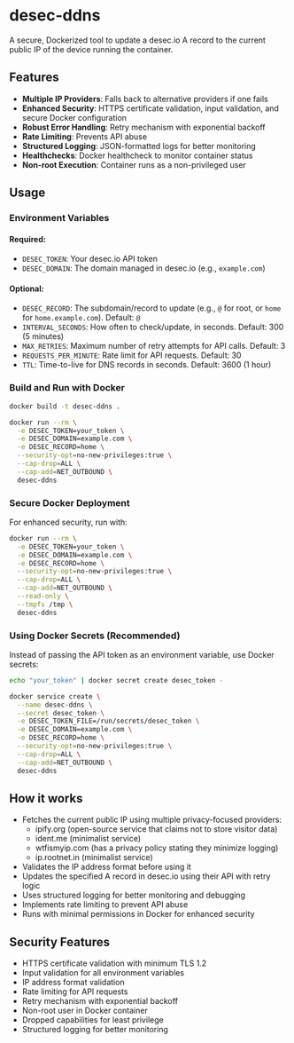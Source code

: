 # desec-ddns

A secure, Dockerized tool to update a desec.io A record to the current public IP of the device running the container.

## Features

- **Multiple IP Providers**: Falls back to alternative providers if one fails
- **Enhanced Security**: HTTPS certificate validation, input validation, and secure Docker configuration
- **Robust Error Handling**: Retry mechanism with exponential backoff
- **Rate Limiting**: Prevents API abuse
- **Structured Logging**: JSON-formatted logs for better monitoring
- **Healthchecks**: Docker healthcheck to monitor container status
- **Non-root Execution**: Container runs as a non-privileged user

## Usage

### Environment Variables

#### Required:
- `DESEC_TOKEN`: Your desec.io API token
- `DESEC_DOMAIN`: The domain managed in desec.io (e.g., `example.com`)

#### Optional:
- `DESEC_RECORD`: The subdomain/record to update (e.g., `@` for root, or `home` for `home.example.com`). Default: `@`
- `INTERVAL_SECONDS`: How often to check/update, in seconds. Default: 300 (5 minutes)
- `MAX_RETRIES`: Maximum number of retry attempts for API calls. Default: 3
- `REQUESTS_PER_MINUTE`: Rate limit for API requests. Default: 30
- `TTL`: Time-to-live for DNS records in seconds. Default: 3600 (1 hour)

### Build and Run with Docker

```sh
docker build -t desec-ddns .

docker run --rm \
  -e DESEC_TOKEN=your_token \
  -e DESEC_DOMAIN=example.com \
  -e DESEC_RECORD=home \
  --security-opt=no-new-privileges:true \
  --cap-drop=ALL \
  --cap-add=NET_OUTBOUND \
  desec-ddns
```

### Secure Docker Deployment

For enhanced security, run with:

```sh
docker run --rm \
  -e DESEC_TOKEN=your_token \
  -e DESEC_DOMAIN=example.com \
  -e DESEC_RECORD=home \
  --security-opt=no-new-privileges:true \
  --cap-drop=ALL \
  --cap-add=NET_OUTBOUND \
  --read-only \
  --tmpfs /tmp \
  desec-ddns
```

### Using Docker Secrets (Recommended)

Instead of passing the API token as an environment variable, use Docker secrets:

```sh
echo "your_token" | docker secret create desec_token -

docker service create \
  --name desec-ddns \
  --secret desec_token \
  -e DESEC_TOKEN_FILE=/run/secrets/desec_token \
  -e DESEC_DOMAIN=example.com \
  -e DESEC_RECORD=home \
  --security-opt=no-new-privileges:true \
  --cap-drop=ALL \
  --cap-add=NET_OUTBOUND \
  desec-ddns
```

## How it works

- Fetches the current public IP using multiple privacy-focused providers:
  - ipify.org (open-source service that claims not to store visitor data)
  - ident.me (minimalist service)
  - wtfismyip.com (has a privacy policy stating they minimize logging)
  - ip.rootnet.in (minimalist service)
- Validates the IP address format before using it
- Updates the specified A record in desec.io using their API with retry logic
- Uses structured logging for better monitoring and debugging
- Implements rate limiting to prevent API abuse
- Runs with minimal permissions in Docker for enhanced security

## Security Features

- HTTPS certificate validation with minimum TLS 1.2
- Input validation for all environment variables
- IP address format validation
- Rate limiting for API requests
- Retry mechanism with exponential backoff
- Non-root user in Docker container
- Dropped capabilities for least privilege
- Structured logging for better monitoring
